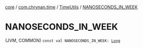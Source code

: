 [core](../../index.md) / [com.chrynan.time](../index.md) / [TimeUtils](index.md) / [NANOSECONDS_IN_WEEK](./-n-a-n-o-s-e-c-o-n-d-s_-i-n_-w-e-e-k.md)

# NANOSECONDS_IN_WEEK

(JVM, COMMON) `const val NANOSECONDS_IN_WEEK: `[`Long`](https://kotlinlang.org/api/latest/jvm/stdlib/kotlin/-long/index.html)